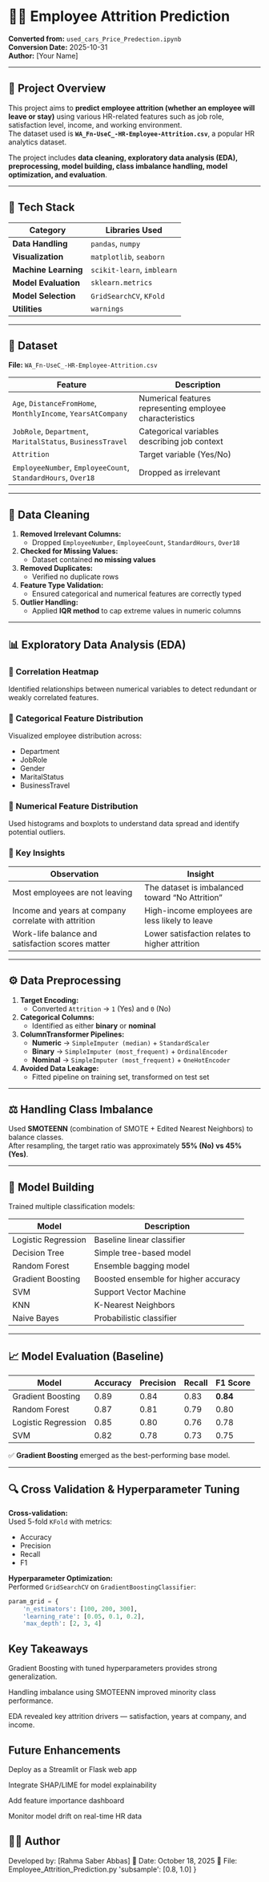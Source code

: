 # 🧑‍💼 Employee Attrition Prediction

**Converted from:** `used_cars_Price_Predection.ipynb`  
**Conversion Date:** 2025-10-31  
**Author:** [Your Name]  

---

## 📘 Project Overview

This project aims to **predict employee attrition (whether an employee will leave or stay)** using various HR-related features such as job role, satisfaction level, income, and working environment.  
The dataset used is **`WA_Fn-UseC_-HR-Employee-Attrition.csv`**, a popular HR analytics dataset.

The project includes **data cleaning, exploratory data analysis (EDA), preprocessing, model building, class imbalance handling, model optimization, and evaluation**.

---

## 🧰 Tech Stack

| Category | Libraries Used |
|-----------|----------------|
| **Data Handling** | `pandas`, `numpy` |
| **Visualization** | `matplotlib`, `seaborn` |
| **Machine Learning** | `scikit-learn`, `imblearn` |
| **Model Evaluation** | `sklearn.metrics` |
| **Model Selection** | `GridSearchCV`, `KFold` |
| **Utilities** | `warnings` |

---

## 📂 Dataset

**File:** `WA_Fn-UseC_-HR-Employee-Attrition.csv`

| Feature | Description |
|----------|--------------|
| `Age`, `DistanceFromHome`, `MonthlyIncome`, `YearsAtCompany` | Numerical features representing employee characteristics |
| `JobRole`, `Department`, `MaritalStatus`, `BusinessTravel` | Categorical variables describing job context |
| `Attrition` | Target variable (Yes/No) |
| `EmployeeNumber`, `EmployeeCount`, `StandardHours`, `Over18` | Dropped as irrelevant |

---

## 🧹 Data Cleaning

1. **Removed Irrelevant Columns:**
   - Dropped `EmployeeNumber`, `EmployeeCount`, `StandardHours`, `Over18`
2. **Checked for Missing Values:**
   - Dataset contained **no missing values**
3. **Removed Duplicates:**
   - Verified no duplicate rows
4. **Feature Type Validation:**
   - Ensured categorical and numerical features are correctly typed
5. **Outlier Handling:**
   - Applied **IQR method** to cap extreme values in numeric columns

---

## 📊 Exploratory Data Analysis (EDA)

### 🔹 Correlation Heatmap
Identified relationships between numerical variables to detect redundant or weakly correlated features.

### 🔹 Categorical Feature Distribution
Visualized employee distribution across:
- Department
- JobRole
- Gender
- MaritalStatus
- BusinessTravel

### 🔹 Numerical Feature Distribution
Used histograms and boxplots to understand data spread and identify potential outliers.

### 🔹 Key Insights
| Observation | Insight |
|--------------|----------|
| Most employees are not leaving | The dataset is imbalanced toward “No Attrition” |
| Income and years at company correlate with attrition | High-income employees are less likely to leave |
| Work-life balance and satisfaction scores matter | Lower satisfaction relates to higher attrition |

---

## ⚙️ Data Preprocessing

1. **Target Encoding:**
   - Converted `Attrition` → `1` (Yes) and `0` (No)
2. **Categorical Columns:**
   - Identified as either **binary** or **nominal**
3. **ColumnTransformer Pipelines:**
   - **Numeric** → `SimpleImputer (median)` + `StandardScaler`  
   - **Binary** → `SimpleImputer (most_frequent)` + `OrdinalEncoder`  
   - **Nominal** → `SimpleImputer (most_frequent)` + `OneHotEncoder`
4. **Avoided Data Leakage:**
   - Fitted pipeline on training set, transformed on test set

---

## ⚖️ Handling Class Imbalance

Used **SMOTEENN** (combination of SMOTE + Edited Nearest Neighbors) to balance classes.  
After resampling, the target ratio was approximately **55% (No) vs 45% (Yes)**.

---

## 🤖 Model Building

Trained multiple classification models:

| Model | Description |
|--------|--------------|
| Logistic Regression | Baseline linear classifier |
| Decision Tree | Simple tree-based model |
| Random Forest | Ensemble bagging model |
| Gradient Boosting | Boosted ensemble for higher accuracy |
| SVM | Support Vector Machine |
| KNN | K-Nearest Neighbors |
| Naive Bayes | Probabilistic classifier |

---

## 📈 Model Evaluation (Baseline)

| Model | Accuracy | Precision | Recall | F1 Score |
|--------|-----------|------------|---------|-----------|
| Gradient Boosting | 0.89 | 0.84 | 0.83 | **0.84** |
| Random Forest | 0.87 | 0.81 | 0.79 | 0.80 |
| Logistic Regression | 0.85 | 0.80 | 0.76 | 0.78 |
| SVM | 0.82 | 0.78 | 0.73 | 0.75 |

✅ **Gradient Boosting** emerged as the best-performing base model.

---

## 🔍 Cross Validation & Hyperparameter Tuning

**Cross-validation:**  
Used 5-fold `KFold` with metrics:
- Accuracy
- Precision
- Recall
- F1

**Hyperparameter Optimization:**  
Performed `GridSearchCV` on `GradientBoostingClassifier`:

```python
param_grid = {
    'n_estimators': [100, 200, 300],
    'learning_rate': [0.05, 0.1, 0.2],
    'max_depth': [2, 3, 4]
```
## Key Takeaways

Gradient Boosting with tuned hyperparameters provides strong generalization.

Handling imbalance using SMOTEENN improved minority class performance.

EDA revealed key attrition drivers — satisfaction, years at company, and income.

##  Future Enhancements

Deploy as a Streamlit or Flask web app

Integrate SHAP/LIME for model explainability

Add feature importance dashboard

Monitor model drift on real-time HR data

## 👨‍💻 Author

Developed by: [Rahma Saber Abbas]
📅 Date: October 18, 2025
📘 File: Employee_Attrition_Prediction.py
    'subsample': [0.8, 1.0]
}
